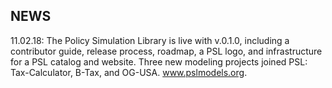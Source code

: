 NEWS
----

11.02.18: The Policy Simulation Library is live with v.0.1.0, including a contributor guide, release process, roadmap, a PSL logo, and infrastructure for a PSL catalog and website. Three new modeling projects joined PSL: Tax-Calculator, B-Tax, and OG-USA. www.pslmodels.org.
